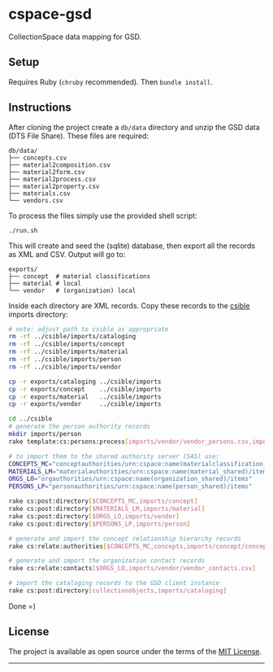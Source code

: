 # cspace-gsd

CollectionSpace data mapping for GSD.

Setup
---

Requires Ruby (`chruby` recommended). Then `bundle install`.

Instructions
---

After cloning the project create a `db/data` directory and unzip the GSD data (DTS File Share). These files are required:

```
db/data/
├── concepts.csv
├── material2composition.csv
├── material2form.csv
├── material2process.csv
├── material2property.csv
├── materials.csv
└── vendors.csv
```

To process the files simply use the provided shell script:

```
./run.sh
```

This will create and seed the (sqlite) database, then export all the records as XML and CSV. Output will go to:

```
exports/
├── concept  # material classifications
├── material # local
└── vendor   # (organization) local
```

Inside each directory are XML records. Copy these records to the [csible](https://github.com/lyrasis/csible) imports directory:

```bash
# note: adjust path to csible as appropriate
rm -rf ../csible/imports/cataloging
rm -rf ../csible/imports/concept
rm -rf ../csible/imports/material
rm -rf ../csible/imports/person
rm -rf ../csible/imports/vendor

cp -r exports/cataloging ../csible/imports
cp -r exports/concept    ../csible/imports
cp -r exports/material   ../csible/imports
cp -r exports/vendor     ../csible/imports

cd ../csible
# generate the person authority records
mkdir imports/person
rake template:cs:persons:process[imports/vendor/vendor_persons.csv,imports/person]

# to import them to the shared authority server (SAS) use:
CONCEPTS_MC="conceptauthorities/urn:cspace:name(materialclassification_shared)/items"
MATERIALS_LM="materialauthorities/urn:cspace:name(material_shared)/items"
ORGS_LO="orgauthorities/urn:cspace:name(organization_shared)/items"
PERSONS_LP="personauthorities/urn:cspace:name(person_shared)/items"

rake cs:post:directory[$CONCEPTS_MC,imports/concept]
rake cs:post:directory[$MATERIALS_LM,imports/material]
rake cs:post:directory[$ORGS_LO,imports/vendor]
rake cs:post:directory[$PERSONS_LP,imports/person]

# generate and import the concept relationship hierarchy records
rake cs:relate:authorities[$CONCEPTS_MC,concepts,imports/concept/concept_hierarchy.csv]

# generate and import the organization contact records
rake cs:relate:contacts[$ORGS_LO,imports/vendor/vendor_contacts.csv]

# import the cataloging records to the GSD client instance
rake cs:post:directory[collectionobjects,imports/cataloging]
```

Done =)

License
---

The project is available as open source under the terms of the [MIT License](http://opensource.org/licenses/MIT).

---